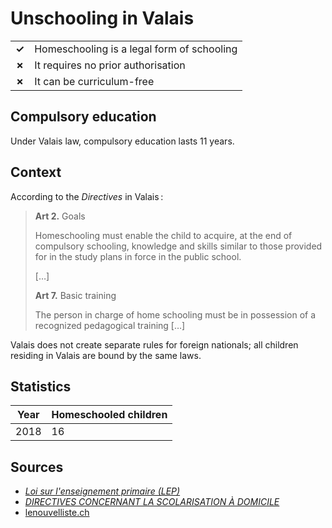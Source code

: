# Unschooling in Valais

|       |                                            |
| ----- | ------------------------------------------ |
| **✓** | Homeschooling is a legal form of schooling |
| **✗** | It requires no prior authorisation         |
| **✗** | It can be curriculum-free                  |

## Compulsory education

Under Valais law, compulsory education lasts 11 years.

## Context

According to the _Directives_ in Valais :

> **Art 2.** Goals
>
> Homeschooling must enable the child to acquire, at the end of compulsory schooling,
> knowledge and skills similar to those provided for in the study plans in force in the public school.
>
> […]
>
> **Art 7.** Basic training
>
> The person in charge of home schooling must be in possession of a recognized pedagogical training […]

Valais does not create separate rules for foreign nationals; all children residing in Valais are bound by the same laws.

## Statistics

| Year | Homeschooled children |
| ---- | --------------------- |
| 2018 | 16                    |

## Sources

- [_Loi sur l'enseignement primaire (LEP)_](https://www.lexfind.ch/tolv/208234/fr)
- [_DIRECTIVES CONCERNANT LA SCOLARISATION À DOMICILE_](https://avif.ch/images/2017-11-8-Directives.pdf)
- [lenouvelliste.ch](https://www.lenouvelliste.ch/valais/valais-peu-d-enfants-sont-scolarises-a-la-maison-766897)
